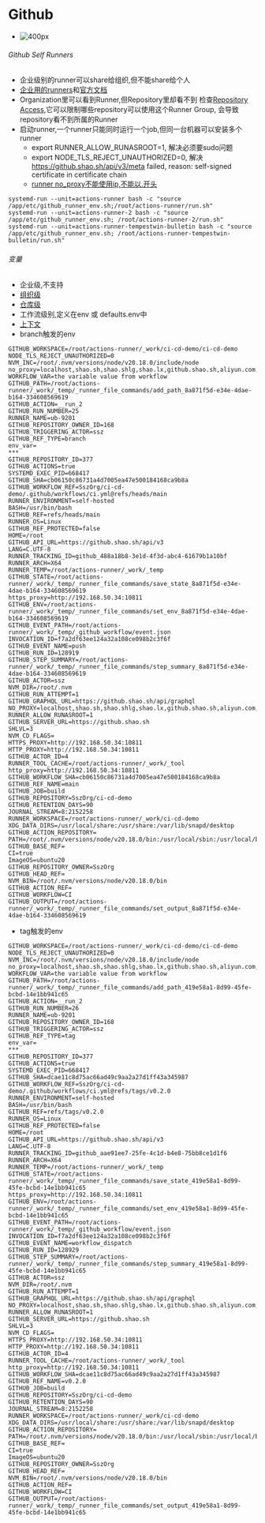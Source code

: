 # Github 
- ![400px](../tips/mindmap/github_ci_cd.km)
###### Github Self Runners
- 企业级别的runner可以share给组织,但不能share给个人
- [企业用的runners](https://github.shao.sh/enterprises/ssz/settings/actions/runners)和[官方文档](https://docs.github.com/zh/enterprise-server@3.14/actions/hosting-your-own-runners/managing-self-hosted-runners/adding-self-hosted-runners)
- Organization里可以看到Runner,但Repository里却看不到
检查[Repository Access](https://github.shao.sh/organizations/SszOrg/settings/actions/runner-groups/3),它可以限制哪些repository可以使用这个Runner Group, 会导致repository看不到所属的Runner
- 启动runner,一个runner只能同时运行一个job,但同一台机器可以安装多个runner
  - export RUNNER_ALLOW_RUNASROOT=1, 解决必须要sudo问题
  - export NODE_TLS_REJECT_UNAUTHORIZED=0, 解决 https://github.shao.sh/api/v3/meta failed, reason: self-signed certificate in certificate chain
  - [runner no_proxy不能使用ip,不能以.开头](https://docs.github.com/en/actions/hosting-your-own-runners/managing-self-hosted-runners/using-a-proxy-server-with-self-hosted-runners)
```
systemd-run --unit=actions-runner bash -c "source /app/etc/github_runner_env.sh;/root/actions-runner/run.sh"
systemd-run --unit=actions-runner-2 bash -c "source /app/etc/github_runner_env.sh; /root/actions-runner-2/run.sh"
systemd-run --unit=actions-runner-tempestwin-bulletin bash -c "source /app/etc/github_runner_env.sh; /root/actions-runner-tempestwin-bulletin/run.sh"
```
###### 变量
- 企业级,不支持
- [组织级](https://github.shao.sh/organizations/SszOrg/settings/variables/actions)
- [仓库级](https://github.shao.sh/SszOrg/ci-cd-demo/settings/environments/23313/edit)
- 工作流级别,定义在env 或 defaults.env中
- [上下文](https://docs.github.com/zh/enterprise-server@3.14/actions/writing-workflows/choosing-what-your-workflow-does/accessing-contextual-information-about-workflow-runs#vars-context)
- branch触发的env
```
GITHUB_WORKSPACE=/root/actions-runner/_work/ci-cd-demo/ci-cd-demo
NODE_TLS_REJECT_UNAUTHORIZED=0
NVM_INC=/root/.nvm/versions/node/v20.18.0/include/node
no_proxy=localhost,shao.sh,shao.shlg,shao.lx,github.shao.sh,aliyun.com,tuna.tsinghua.edu.cn
WORKFLOW_VAR=the variable value from workflow
GITHUB_PATH=/root/actions-runner/_work/_temp/_runner_file_commands/add_path_8a871f5d-e34e-4dae-b164-334608569619
GITHUB_ACTION=__run_2
GITHUB_RUN_NUMBER=25
RUNNER_NAME=ub-9201
GITHUB_REPOSITORY_OWNER_ID=168
GITHUB_TRIGGERING_ACTOR=ssz
GITHUB_REF_TYPE=branch
env_var=
***
GITHUB_REPOSITORY_ID=377
GITHUB_ACTIONS=true
SYSTEMD_EXEC_PID=668417
GITHUB_SHA=cb06150c86731a4d7005ea47e500184168ca9b8a
GITHUB_WORKFLOW_REF=SszOrg/ci-cd-demo/.github/workflows/ci.yml@refs/heads/main
RUNNER_ENVIRONMENT=self-hosted
BASH=/usr/bin/bash
GITHUB_REF=refs/heads/main
RUNNER_OS=Linux
GITHUB_REF_PROTECTED=false
HOME=/root
GITHUB_API_URL=https://github.shao.sh/api/v3
LANG=C.UTF-8
RUNNER_TRACKING_ID=github_488a18b8-3e1d-4f3d-abc4-61679b1a10bf
RUNNER_ARCH=X64
RUNNER_TEMP=/root/actions-runner/_work/_temp
GITHUB_STATE=/root/actions-runner/_work/_temp/_runner_file_commands/save_state_8a871f5d-e34e-4dae-b164-334608569619
https_proxy=http://192.168.50.34:10811
GITHUB_ENV=/root/actions-runner/_work/_temp/_runner_file_commands/set_env_8a871f5d-e34e-4dae-b164-334608569619
GITHUB_EVENT_PATH=/root/actions-runner/_work/_temp/_github_workflow/event.json
INVOCATION_ID=f7a2df63ee124a32a108ce098b2c3f6f
GITHUB_EVENT_NAME=push
GITHUB_RUN_ID=128919
GITHUB_STEP_SUMMARY=/root/actions-runner/_work/_temp/_runner_file_commands/step_summary_8a871f5d-e34e-4dae-b164-334608569619
GITHUB_ACTOR=ssz
NVM_DIR=/root/.nvm
GITHUB_RUN_ATTEMPT=1
GITHUB_GRAPHQL_URL=https://github.shao.sh/api/graphql
NO_PROXY=localhost,shao.sh,shao.shlg,shao.lx,github.shao.sh,aliyun.com,tuna.tsinghua.edu.cn
RUNNER_ALLOW_RUNASROOT=1
GITHUB_SERVER_URL=https://github.shao.sh
SHLVL=3
NVM_CD_FLAGS=
HTTPS_PROXY=http://192.168.50.34:10811
HTTP_PROXY=http://192.168.50.34:10811
GITHUB_ACTOR_ID=4
RUNNER_TOOL_CACHE=/root/actions-runner/_work/_tool
http_proxy=http://192.168.50.34:10811
GITHUB_WORKFLOW_SHA=cb06150c86731a4d7005ea47e500184168ca9b8a
GITHUB_REF_NAME=main
GITHUB_JOB=build
GITHUB_REPOSITORY=SszOrg/ci-cd-demo
GITHUB_RETENTION_DAYS=90
JOURNAL_STREAM=8:2152258
RUNNER_WORKSPACE=/root/actions-runner/_work/ci-cd-demo
XDG_DATA_DIRS=/usr/local/share:/usr/share:/var/lib/snapd/desktop
GITHUB_ACTION_REPOSITORY=
PATH=/root/.nvm/versions/node/v20.18.0/bin:/usr/local/sbin:/usr/local/bin:/usr/sbin:/usr/bin:/sbin:/bin:/snap/bin
GITHUB_BASE_REF=
CI=true
ImageOS=ubuntu20
GITHUB_REPOSITORY_OWNER=SszOrg
GITHUB_HEAD_REF=
NVM_BIN=/root/.nvm/versions/node/v20.18.0/bin
GITHUB_ACTION_REF=
GITHUB_WORKFLOW=CI
GITHUB_OUTPUT=/root/actions-runner/_work/_temp/_runner_file_commands/set_output_8a871f5d-e34e-4dae-b164-334608569619
```
- tag触发的env
```
GITHUB_WORKSPACE=/root/actions-runner/_work/ci-cd-demo/ci-cd-demo
NODE_TLS_REJECT_UNAUTHORIZED=0
NVM_INC=/root/.nvm/versions/node/v20.18.0/include/node
no_proxy=localhost,shao.sh,shao.shlg,shao.lx,github.shao.sh,aliyun.com,tuna.tsinghua.edu.cn
WORKFLOW_VAR=the variable value from workflow
GITHUB_PATH=/root/actions-runner/_work/_temp/_runner_file_commands/add_path_419e58a1-8d99-45fe-bcbd-14e1bb941c65
GITHUB_ACTION=__run_2
GITHUB_RUN_NUMBER=26
RUNNER_NAME=ub-9201
GITHUB_REPOSITORY_OWNER_ID=168
GITHUB_TRIGGERING_ACTOR=ssz
GITHUB_REF_TYPE=tag
env_var=
***
GITHUB_REPOSITORY_ID=377
GITHUB_ACTIONS=true
SYSTEMD_EXEC_PID=668417
GITHUB_SHA=dcae11c8d75ac66ad49c9aa2a27d1ff43a345987
GITHUB_WORKFLOW_REF=SszOrg/ci-cd-demo/.github/workflows/ci.yml@refs/tags/v0.2.0
RUNNER_ENVIRONMENT=self-hosted
BASH=/usr/bin/bash
GITHUB_REF=refs/tags/v0.2.0
RUNNER_OS=Linux
GITHUB_REF_PROTECTED=false
HOME=/root
GITHUB_API_URL=https://github.shao.sh/api/v3
LANG=C.UTF-8
RUNNER_TRACKING_ID=github_aae91ee7-25fe-4c1d-b4e8-75bb8ce1d1f6
RUNNER_ARCH=X64
RUNNER_TEMP=/root/actions-runner/_work/_temp
GITHUB_STATE=/root/actions-runner/_work/_temp/_runner_file_commands/save_state_419e58a1-8d99-45fe-bcbd-14e1bb941c65
https_proxy=http://192.168.50.34:10811
GITHUB_ENV=/root/actions-runner/_work/_temp/_runner_file_commands/set_env_419e58a1-8d99-45fe-bcbd-14e1bb941c65
GITHUB_EVENT_PATH=/root/actions-runner/_work/_temp/_github_workflow/event.json
INVOCATION_ID=f7a2df63ee124a32a108ce098b2c3f6f
GITHUB_EVENT_NAME=workflow_dispatch
GITHUB_RUN_ID=128929
GITHUB_STEP_SUMMARY=/root/actions-runner/_work/_temp/_runner_file_commands/step_summary_419e58a1-8d99-45fe-bcbd-14e1bb941c65
GITHUB_ACTOR=ssz
NVM_DIR=/root/.nvm
GITHUB_RUN_ATTEMPT=1
GITHUB_GRAPHQL_URL=https://github.shao.sh/api/graphql
NO_PROXY=localhost,shao.sh,shao.shlg,shao.lx,github.shao.sh,aliyun.com,tuna.tsinghua.edu.cn
RUNNER_ALLOW_RUNASROOT=1
GITHUB_SERVER_URL=https://github.shao.sh
SHLVL=3
NVM_CD_FLAGS=
HTTPS_PROXY=http://192.168.50.34:10811
HTTP_PROXY=http://192.168.50.34:10811
GITHUB_ACTOR_ID=4
RUNNER_TOOL_CACHE=/root/actions-runner/_work/_tool
http_proxy=http://192.168.50.34:10811
GITHUB_WORKFLOW_SHA=dcae11c8d75ac66ad49c9aa2a27d1ff43a345987
GITHUB_REF_NAME=v0.2.0
GITHUB_JOB=build
GITHUB_REPOSITORY=SszOrg/ci-cd-demo
GITHUB_RETENTION_DAYS=90
JOURNAL_STREAM=8:2152258
RUNNER_WORKSPACE=/root/actions-runner/_work/ci-cd-demo
XDG_DATA_DIRS=/usr/local/share:/usr/share:/var/lib/snapd/desktop
GITHUB_ACTION_REPOSITORY=
PATH=/root/.nvm/versions/node/v20.18.0/bin:/usr/local/sbin:/usr/local/bin:/usr/sbin:/usr/bin:/sbin:/bin:/snap/bin
GITHUB_BASE_REF=
CI=true
ImageOS=ubuntu20
GITHUB_REPOSITORY_OWNER=SszOrg
GITHUB_HEAD_REF=
NVM_BIN=/root/.nvm/versions/node/v20.18.0/bin
GITHUB_ACTION_REF=
GITHUB_WORKFLOW=CI
GITHUB_OUTPUT=/root/actions-runner/_work/_temp/_runner_file_commands/set_output_419e58a1-8d99-45fe-bcbd-14e1bb941c65
```

